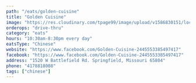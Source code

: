 ```yaml
---
path: "/eats/golden-cuisine"
title: "Golden Cuisine"
image: "https://res.cloudinary.com/tpage99/image/upload/v1586830151/local417eats/local417eatslogo.png"
orderops: "drive-thru"
category: "eats"
hours: "10:30am-8:30pm every day"
eatsType: "Chinese"
website: "https://www.facebook.com/Golden-Cuisine-2445553385497417"
facebook: "https://www.facebook.com/Golden-Cuisine-2445553385497417"
address: "1520 W Battlefield Rd. Springfield, Missouri 65804"
phone: "4178818008"
tags: ["chinese"]
---
```

